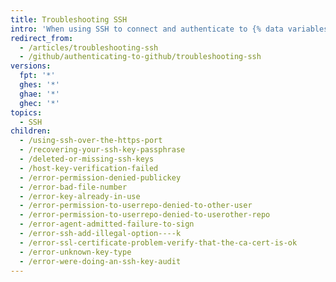 ```yaml
---
title: Troubleshooting SSH
intro: 'When using SSH to connect and authenticate to {% data variables.product.product_name %}, you may need to troubleshoot unexpected issues that may arise.'
redirect_from:
  - /articles/troubleshooting-ssh
  - /github/authenticating-to-github/troubleshooting-ssh
versions:
  fpt: '*'
  ghes: '*'
  ghae: '*'
  ghec: '*'
topics:
  - SSH
children:
  - /using-ssh-over-the-https-port
  - /recovering-your-ssh-key-passphrase
  - /deleted-or-missing-ssh-keys
  - /host-key-verification-failed
  - /error-permission-denied-publickey
  - /error-bad-file-number
  - /error-key-already-in-use
  - /error-permission-to-userrepo-denied-to-other-user
  - /error-permission-to-userrepo-denied-to-userother-repo
  - /error-agent-admitted-failure-to-sign
  - /error-ssh-add-illegal-option----k
  - /error-ssl-certificate-problem-verify-that-the-ca-cert-is-ok
  - /error-unknown-key-type
  - /error-were-doing-an-ssh-key-audit
---
```


